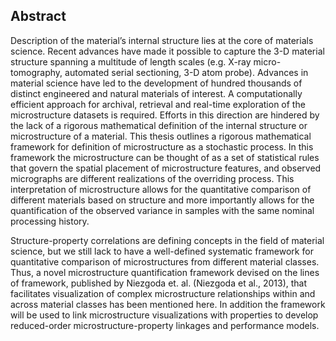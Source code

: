 ## Abstract

Description of the material’s internal structure lies at the core of materials science. Recent advances have made it possible to capture the 3-D material structure spanning a multitude of length scales (e.g. X-ray micro-tomography, automated serial sectioning, 3-D atom probe). Advances in material science have led to the development of hundred thousands of distinct engineered and natural materials of interest. A computationally efficient approach for archival, retrieval and real-time exploration of the microstructure datasets is required. Efforts in this direction are hindered by the lack of a rigorous mathematical definition of the internal structure or microstructure of a material. This thesis outlines a rigorous mathematical framework for definition of microstructure as a stochastic process. In this framework the microstructure can be thought of as a set of statistical rules that govern the spatial placement of microstructure features, and observed micrographs are different realizations of the overriding process. This interpretation of microstructure allows for the quantitative comparison of different materials based on structure and more importantly allows for the quantification of the observed variance in samples with the same nominal processing history.

Structure-property correlations are defining concepts in the field of material science, but we still lack to have a well-defined systematic framework for quantitative comparison of microstructures from different material classes. Thus, a novel microstructure quantification framework devised on the lines of framework, published by Niezgoda et. al. (Niezgoda et al., 2013), that facilitates visualization of complex microstructure relationships within and across material classes has been mentioned here. In addition the framework will be used to link microstructure visualizations with properties to develop reduced-order microstructure-property linkages and performance models.
